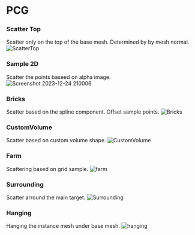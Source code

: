 # PCG

### Scatter Top
Scatter only on the top of the base mesh. Determined by by mesh normal.
![ScatterTop](https://github.com/TimChen1383/PCG/assets/37008451/96bd98cb-6e8f-46ae-8f64-c2422111cccb)

### Sample 2D
Scatter the points baseed on alpha image.
![Screenshot 2023-12-24 210006](https://github.com/TimChen1383/PCG/assets/37008451/ab853bb6-e33f-4d54-a187-3b0dd5960eea)

### Bricks
Scatter based on the spline component. Offset sample points.
![Bricks](https://github.com/TimChen1383/PCG/assets/37008451/34c8a38d-b6af-497a-b4af-328d2a5fb583)

### CustomVolume
Scatter based on custom volume shape.
![CustomVolume](https://github.com/TimChen1383/PCG/assets/37008451/3f08095c-88a8-4d25-8cc1-6c5f8424295a)

### Farm
Scattering based on grid sample.
![farm](https://github.com/TimChen1383/PCG/assets/37008451/2c293ab9-73b6-431d-b845-55bba1fea8f6)

### Surrounding
Scatter arround the main target.
![Surrounding](https://github.com/TimChen1383/PCG/assets/37008451/f706984a-ff64-4245-aea2-e36b6ae541db)

### Hanging
Hanging the instance mesh under base mesh.
![hanging](https://github.com/TimChen1383/PCG/assets/37008451/dd1737b8-c738-4b29-b834-25b44a6af2f8)

